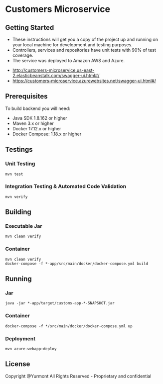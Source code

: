 # Customers Microservice

## Getting Started

* These instructions will get you a copy of the project up and running on your
local machine for development and testing purposes. 
* Controllers, services and repositories have unit tests with 90% of test coverage.
* The service was deployed to Amazon AWS and Azure.
- http://customers-microservice.us-east-2.elasticbeanstalk.com/swagger-ui.html#/
- https://customers-microservice.azurewebsites.net/swagger-ui.html#/

## Prerequisites

To build backend you will need:

* Java SDK 1.8.162 or higher
* Maven 3.x or higher
* Docker 17.12.x or higher
* Docker Compose: 1.18.x or higher

## Testings

### Unit Testing

```
mvn test
```

### Integration Testing & Automated Code Validation

```
mvn verify
```

## Building

### Executable Jar

```
mvn clean verify
```

### Container

```
mvn clean verify
docker-compose -f *-app/src/main/docker/docker-compose.yml build
```

## Running

### Jar

```
java -jar *-app/target/customs-app-*-SNAPSHOT.jar
```

### Container

```
docker-compose -f */src/main/docker/docker-compose.yml up
```

### Deployment

```
mvn azure-webapp:deploy
```

## License

Copyright @Yurmont All Rights Reserved - Proprietary and confidential
